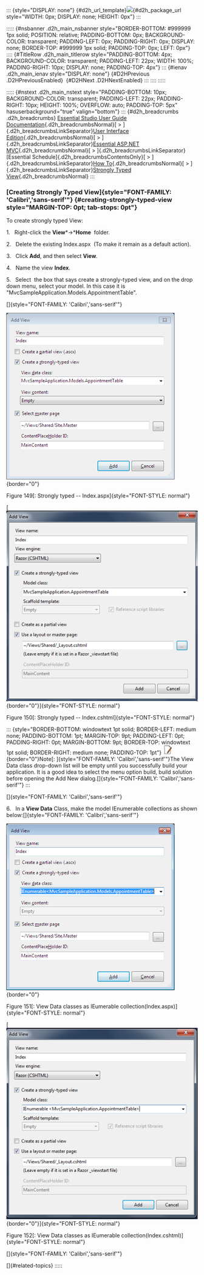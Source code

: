 ::: {style="DISPLAY: none"}
[](ms-xhelp:///?Id=d2h_url_template){#d2h_url_template}![](!package_url!){#d2h_package_url style="WIDTH: 0px; DISPLAY: none; HEIGHT: 0px"}
:::

::::: {#nsbanner .d2h_main_nsbanner style="BORDER-BOTTOM: #999999 1px solid; POSITION: relative; PADDING-BOTTOM: 0px; BACKGROUND-COLOR: transparent; PADDING-LEFT: 0px; PADDING-RIGHT: 0px; DISPLAY: none; BORDER-TOP: #999999 1px solid; PADDING-TOP: 0px; LEFT: 0px"}
:::: {#TitleRow .d2h_main_titlerow style="PADDING-BOTTOM: 4px; BACKGROUND-COLOR: transparent; PADDING-LEFT: 22px; WIDTH: 100%; PADDING-RIGHT: 10px; DISPLAY: none; PADDING-TOP: 4px"}
::: {#ienav .d2h_main_ienav style="DISPLAY: none"}
[](ms-xhelp:///?Id=7d346f4a-c21a-48f0-a7e4-e41cbc49fba7){#D2HPrevious .D2HPreviousEnabled}  [](ms-xhelp:///?Id=fff93a8b-0d1c-4ef6-808c-ebdbe8092dfc){#D2HNext .D2HNextEnabled}
:::
::::
:::::

::::: {#nstext .d2h_main_nstext style="PADDING-BOTTOM: 10px; BACKGROUND-COLOR: transparent; PADDING-LEFT: 22px; PADDING-RIGHT: 10px; HEIGHT: 100%; OVERFLOW: auto; PADDING-TOP: 5px" hasuserbackground="true" valign="bottom"}
::: {#d2h_breadcrumbs .d2h_breadcrumbs}
[Essential Studio User Guide Documentation](ms-xhelp:///?Id=12457748-09e3-4d74-a240-8e049cedf030){.d2h_breadcrumbsNormal}[ \> ]{.d2h_breadcrumbsLinkSeparator}[User Interface Edition](ms-xhelp:///?Id=c29296b7-531c-413b-a0ec-488ca1f7f669){.d2h_breadcrumbsNormal}[ \> ]{.d2h_breadcrumbsLinkSeparator}[Essential ASP.NET MVC](ms-xhelp:///?Id=4b14e7d1-65c4-4f67-b1aa-2c37709905a5){.d2h_breadcrumbsNormal}[ \> ]{.d2h_breadcrumbsLinkSeparator}[Essential Schedule]{.d2h_breadcrumbsContentsOnly}[ \> ]{.d2h_breadcrumbsLinkSeparator}[How To](ms-xhelp:///?Id=84ce0346-a231-4679-a834-37b06c85ce69){.d2h_breadcrumbsNormal}[ \> ]{.d2h_breadcrumbsLinkSeparator}[Strongly Typed View](ms-xhelp:///?Id=41e0aac3-3b96-4c7d-a2ee-fa1f7903642d){.d2h_breadcrumbsNormal}
:::

### [Creating Strongly Typed View]{style="FONT-FAMILY: 'Calibri','sans-serif'"} {#creating-strongly-typed-view style="MARGIN-TOP: 0pt; tab-stops: 0pt"}

To create strongly typed View:

1.   Right-click the **View***-\>***Home**  folder.

2.   Delete the existing Index.aspx  (To make it remain as a default action).

3.   Click **Add**, and then select **View**.

4.   Name the view **Index**.

5.   Select  the box that says create a strongly-typed view, and on the drop down menu, select your model. In this case it is "MvcSampleApplication.Models.AppointmentTable".

[]{style="FONT-FAMILY: 'Calibri','sans-serif'"} 

![](ImagesExt/image55_125.png){border="0"}

Figure 149[: Strongly typed -- Index.aspx]{style="FONT-STYLE: normal"}

[![](ImagesExt/image55_126.png){border="0"}]{style="FONT-STYLE: normal"}

Figure 150[: Strongly typed -- Index.cshtml]{style="FONT-STYLE: normal"}

::: {style="BORDER-BOTTOM: windowtext 1pt solid; BORDER-LEFT: medium none; PADDING-BOTTOM: 1pt; MARGIN-TOP: 9pt; PADDING-LEFT: 0pt; PADDING-RIGHT: 0pt; MARGIN-BOTTOM: 9pt; BORDER-TOP: windowtext 1pt solid; BORDER-RIGHT: medium none; PADDING-TOP: 1pt"}
![](ImagesExt/image55_6.jpg){border="0"}Note[: ]{style="FONT-FAMILY: 'Calibri','sans-serif'"}The View Data class drop-down list will be empty until you successfully build your application. It is a good idea to select the menu option build, build solution before opening the Add New dialog.[]{style="FONT-FAMILY: 'Calibri','sans-serif'"}
:::

[]{style="FONT-FAMILY: 'Calibri','sans-serif'"} 

6.   In a **View Data** Class, make the model IEnumerable collections as shown below:[]{style="FONT-FAMILY: 'Calibri','sans-serif'"}

![](ImagesExt/image55_127.png){border="0"}

Figure 151[: View Data classes as IEumerable collection(Index.aspx)]{style="FONT-STYLE: normal"}

[![](ImagesExt/image55_128.png){border="0"}]{style="FONT-STYLE: normal"}

Figure 152[: View Data classes as IEumerable collection(Index.cshtml)]{style="FONT-STYLE: normal"}

[]{style="FONT-FAMILY: 'Calibri','sans-serif'"} 

[]{#related-topics}
:::::
